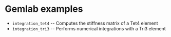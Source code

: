 # Gemlab examples

* `integration_tet4` -- Computes the stiffness matrix of a Tet4 element
* `integration_tri3` -- Performs numerical integrations with a Tri3 element
